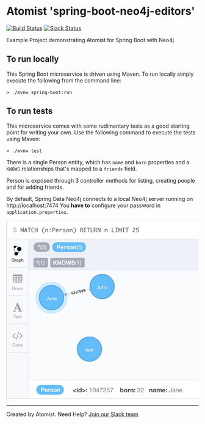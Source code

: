 # Atomist 'spring-boot-neo4j-editors'

[![Build Status](https://travis-ci.org/atomist-rugs/spring-boot-neo4j-editors.svg?branch=master)](https://travis-ci.org/atomist-rugs/spring-boot-neo4j-editors)
[![Slack Status](https://join.atomist.com/badge.svg)](https://join.atomist.com)

Example Project demonstrating Atomist for Spring Boot with Neo4j

To run locally
--------------

This Spring Boot microservice is driven using Maven. To run locally simply execute the following from the command line:

```shell
> ./mvnw spring-boot:run
```

To run tests
------------

This microservice comes with some rudimentary tests as a good starting point for writing your own. Use the following command to execute the tests using Maven:

```shell
> ./mvnw test
```

There is a single Person entity, which has `name` and `born` properties and a `KNOWS` relationships that's mapped to a `friends` field.

Person is exposed through 3 controller methods for listing, creating people and for adding friends.

By default, Spring Data Neo4j connects to a local Neo4j server running on http://localhost:7474
You **have to** configure your password in `application.properties`.

![](graph-view.jpg)

---
Created by Atomist. Need Help? <a href="https://join.atomist.com/">Join our Slack team</a>
